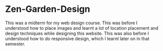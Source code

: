 # Zen-Garden-Design
This was a midterm for my web design course. This was before I understood how to place images and learnt a lot of location placement and design techniques while designing this website. This was also before I understood how to do responsive design, which I learnt later on in that semester. 
